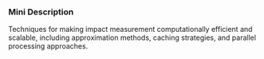 ### Mini Description

Techniques for making impact measurement computationally efficient and scalable, including approximation methods, caching strategies, and parallel processing approaches.
